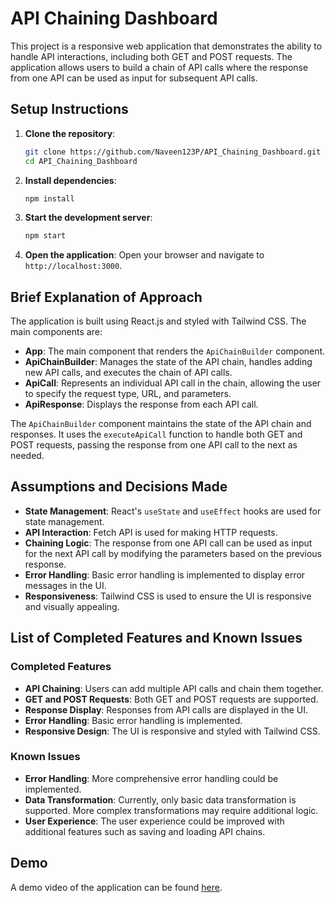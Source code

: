 # API Chaining Dashboard

This project is a responsive web application that demonstrates the ability to handle API interactions, including both GET and POST requests. The application allows users to build a chain of API calls where the response from one API can be used as input for subsequent API calls.

## Setup Instructions

1. **Clone the repository**:
    ```sh
    git clone https://github.com/Naveen123P/API_Chaining_Dashboard.git
    cd API_Chaining_Dashboard
    ```

2. **Install dependencies**:
    ```sh
    npm install
    ```

3. **Start the development server**:
    ```sh
    npm start
    ```

4. **Open the application**:
    Open your browser and navigate to `http://localhost:3000`.

## Brief Explanation of Approach

The application is built using React.js and styled with Tailwind CSS. The main components are:

- **App**: The main component that renders the `ApiChainBuilder` component.
- **ApiChainBuilder**: Manages the state of the API chain, handles adding new API calls, and executes the chain of API calls.
- **ApiCall**: Represents an individual API call in the chain, allowing the user to specify the request type, URL, and parameters.
- **ApiResponse**: Displays the response from each API call.

The `ApiChainBuilder` component maintains the state of the API chain and responses. It uses the `executeApiCall` function to handle both GET and POST requests, passing the response from one API call to the next as needed.

## Assumptions and Decisions Made

- **State Management**: React's `useState` and `useEffect` hooks are used for state management.
- **API Interaction**: Fetch API is used for making HTTP requests.
- **Chaining Logic**: The response from one API call can be used as input for the next API call by modifying the parameters based on the previous response.
- **Error Handling**: Basic error handling is implemented to display error messages in the UI.
- **Responsiveness**: Tailwind CSS is used to ensure the UI is responsive and visually appealing.

## List of Completed Features and Known Issues

### Completed Features

- **API Chaining**: Users can add multiple API calls and chain them together.
- **GET and POST Requests**: Both GET and POST requests are supported.
- **Response Display**: Responses from API calls are displayed in the UI.
- **Error Handling**: Basic error handling is implemented.
- **Responsive Design**: The UI is responsive and styled with Tailwind CSS.

### Known Issues

- **Error Handling**: More comprehensive error handling could be implemented.
- **Data Transformation**: Currently, only basic data transformation is supported. More complex transformations may require additional logic.
- **User Experience**: The user experience could be improved with additional features such as saving and loading API chains.

## Demo

A demo video of the application can be found [here](https://drive.google.com/file/d/1v964D_b0uRAO1fybwZVw0aHH5acWHG5g/view?usp=sharing).

